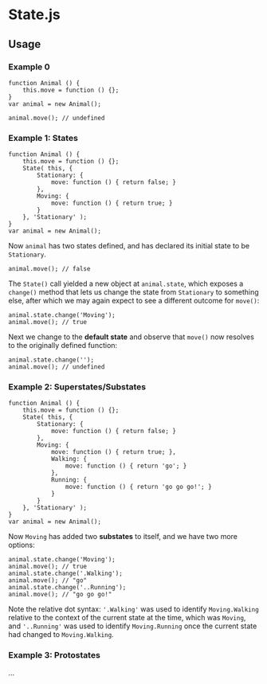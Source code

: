 # State.js

## Usage

### Example 0

	function Animal () {
		this.move = function () {};
	}
	var animal = new Animal();

	animal.move(); // undefined

### Example 1: States

	function Animal () {
		this.move = function () {};
		State( this, {
			Stationary: {
				move: function () { return false; }
			},
			Moving: {
				move: function () { return true; }
			}
		}, 'Stationary' );
	}
	var animal = new Animal();

Now `animal` has two states defined, and has declared its initial state to be `Stationary`.

	animal.move(); // false

The `State()` call yielded a new object at `animal.state`, which exposes a `change()` method that lets us change the state from `Stationary` to something else, after which we may again expect to see a different outcome for `move()`:

	animal.state.change('Moving');
	animal.move(); // true

Next we change to the **default state** and observe that `move()` now resolves to the originally defined function:

	animal.state.change('');
	animal.move(); // undefined

### Example 2: Superstates/Substates

	function Animal () {
		this.move = function () {};
		State( this, {
			Stationary: {
				move: function () { return false; }
			},
			Moving: {
				move: function () { return true; },
				Walking: {
					move: function () { return 'go'; }
				},
				Running: {
					move: function () { return 'go go go!'; }
				}
			}
		}, 'Stationary' );
	}
	var animal = new Animal();

Now `Moving` has added two **substates** to itself, and we have two more options:

	animal.state.change('Moving');
	animal.move(); // true
	animal.state.change('.Walking');
	animal.move(); // "go"
	animal.state.change('..Running');
	animal.move(); // "go go go!"

Note the relative dot syntax: `'.Walking'` was used to identify `Moving.Walking` relative to the context of the current state at the time, which was `Moving`, and `'..Running'` was used to identify `Moving.Running` once the current state had changed to `Moving.Walking`.

### Example 3: Protostates

...